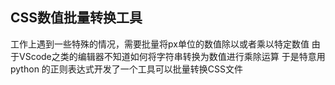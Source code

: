 ## CSS数值批量转换工具

工作上遇到一些特殊的情况，需要批量将px单位的数值除以或者乘以特定数值
由于VScode之类的编辑器不知道如何将字符串转换为数值进行乘除运算
于是特意用 python 的正则表达式开发了一个工具可以批量转换CSS文件
